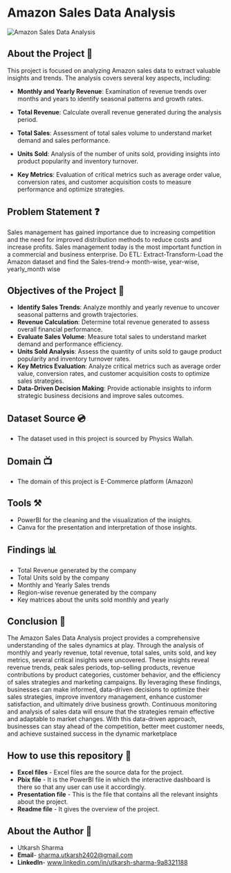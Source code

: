 # Amazon Sales Data Analysis
![Amazon Sales Data Analysis](https://assets.mspimages.in/gear/wp-content/uploads/2021/07/Amazon-1.jpg)

## About the Project 🚀
This project is focused on analyzing Amazon sales data to extract valuable insights and trends. The analysis covers several key aspects, including:

- **Monthly and Yearly Revenue**: Examination of revenue trends over months and years to identify seasonal patterns and growth rates.

- **Total Revenue**: Calculate overall revenue generated during the analysis period.

- **Total Sales**: Assessment of total sales volume to understand market demand and sales performance.

- **Units Sold**: Analysis of the number of units sold, providing insights into product popularity and inventory turnover.

- **Key Metrics**: Evaluation of critical metrics such as average order value, conversion rates, and customer acquisition costs to measure performance and optimize strategies.

## Problem Statement ❓
Sales management has gained importance due to increasing competition and the need for improved distribution methods to reduce costs and increase profits. 
Sales management today is the most important function in a commercial and business enterprise.
Do ETL: Extract-Transform-Load the Amazon dataset and find the
Sales-trend-> month-wise, year-wise, yearly_month wise

## Objectives of the Project 🎯
- **Identify Sales Trends**: Analyze monthly and yearly revenue to uncover seasonal patterns and growth trajectories.
- **Revenue Calculation**: Determine total revenue generated to assess overall financial performance.
- **Evaluate Sales Volume**: Measure total sales to understand market demand and performance efficiency.
- **Units Sold Analysis**: Assess the quantity of units sold to gauge product popularity and inventory turnover rates.
- **Key Metrics Evaluation**: Analyze critical metrics such as average order value, conversion rates, and customer acquisition costs to optimize sales strategies.
- **Data-Driven Decision Making**: Provide actionable insights to inform strategic business decisions and improve sales outcomes.

## Dataset Source 💿
- The dataset used in this project is sourced by Physics Wallah.

## Domain 📺
- The domain of this project is E-Commerce platform (Amazon)

## Tools ⚒️
- PowerBI for the cleaning and the visualization of the insights.
- Canva for the presentation and interpretation of those insights.

## Findings 📊
- Total Revenue generated by the company
- Total Units sold by the company
- Monthly and Yearly Sales trends
- Region-wise revenue generated by the company
- Key matrices about the units sold monthly and yearly

## Conclusion 🚀
The Amazon Sales Data Analysis project provides a comprehensive understanding of the sales dynamics at play. Through the analysis of monthly and yearly revenue, 
total revenue, total sales, units sold, and key metrics, several critical insights were uncovered. These insights reveal revenue trends, peak sales periods, top-selling 
products, revenue contributions by product categories, customer behavior, and the efficiency of sales strategies and marketing campaigns. By leveraging these findings, 
businesses can make informed, data-driven decisions to optimize their sales strategies, improve inventory management, enhance customer satisfaction, and ultimately drive 
business growth. Continuous monitoring and analysis of sales data will ensure that the strategies remain effective and adaptable to market changes. With this data-driven 
approach, businesses can stay ahead of the competition, better meet customer needs, and achieve sustained success in the dynamic marketplace

## How to use this repository 📍
- **Excel files** - Excel files are the source data for the project.
- **Pbix file** - It is the PowerBI file in which the interactive dashboard is there so that any user can use it accordingly.
- **Presentation file** - This is the file that contains all the relevant insights about the project.
- **Readme file** - It gives the overview of the project.

## About the Author 📃
- Utkarsh Sharma
- **Email**- sharma.utkarsh2402@gmail.com
- **LinkedIn**- www.linkedin.com/in/utkarsh-sharma-9a8321188
